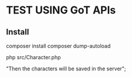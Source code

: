 # TEST USING GoT APIs

## Install

composer install
composer dump-autoload

php src/Character.php

"Then the characters will be saved in the server";
